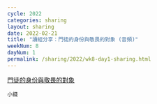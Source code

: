```yaml
---
cycle: 2022
categories: sharing
layout: sharing
date: 2022-02-21
title: "讀經分享：門徒的身份與敬畏的對象 (音頻)"
weekNum: 8
dayNum: 1
permalink: /sharing/2022/wk8-day1-sharing.html
---
```


[門徒的身份與敬畏的對象](https://eccseattle.github.io/media/sharing/2022/wk008/2022-02-21-bin.m4a)

`小錢`
